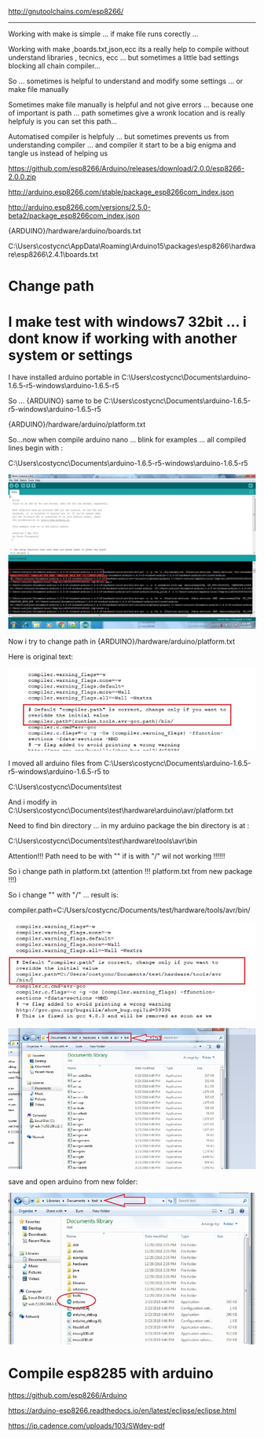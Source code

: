 http://gnutoolchains.com/esp8266/

-------------------------------------------------------------------

Working with make is simple ... if make file runs corectly ... 

Working with make ,boards.txt,json,ecc its a really help to compile without understand libraries , tecnics, ecc ... but sometimes a little bad settings blocking all chain compiler...

So ... sometimes is helpful to understand and modify some settings ... or make file manually 

Sometimes make file manually is helpful and not give errors ... because one of important is path ... path sometimes give a wronk location and is really helpfuly is you can set this path...

Automatised compiler is helpfuly ... but sometimes prevents us from understanding compiler ... and compiler it start to be a big enigma and tangle us instead of helping us

https://github.com/esp8266/Arduino/releases/download/2.0.0/esp8266-2.0.0.zip

http://arduino.esp8266.com/stable/package_esp8266com_index.json

http://arduino.esp8266.com/versions/2.5.0-beta2/package_esp8266com_index.json

{ARDUINO}/hardware/arduino/boards.txt

C:\Users\costycnc\AppData\Roaming\Arduino15\packages\esp8266\hardware\esp8266\2.4.1\boards.txt

# Change path

# I make test with windows7 32bit ... i dont know if working with another system or settings

I have installed arduino portable in C:\Users\costycnc\Documents\arduino-1.6.5-r5-windows\arduino-1.6.5-r5

So ... {ARDUINO} same to be C:\Users\costycnc\Documents\arduino-1.6.5-r5-windows\arduino-1.6.5-r5

{ARDUINO}/hardware/arduino/platform.txt

So...now when compile arduino nano ... blink for examples ... all compiled lines begin with :

C:\Users\costycnc\Documents\arduino-1.6.5-r5-windows\arduino-1.6.5-r5

![alt text](https://github.com/costycnc/test-compile-esp8285/blob/master/boards/1.jpg)

Now i try to change path in {ARDUINO}/hardware/arduino/platform.txt

Here is original text:

![alt text](https://github.com/costycnc/test-compile-esp8285/blob/master/boards/2.jpg)

I moved all arduino files from C:\Users\costycnc\Documents\arduino-1.6.5-r5-windows\arduino-1.6.5-r5 to

C:\Users\costycnc\Documents\test

And i modify in C:\Users\costycnc\Documents\test\hardware\arduino\avr/platform.txt

Need to find bin directory ... in my arduino package the bin directory is at :

C:\Users\costycnc\Documents\test\hardware\tools\avr\bin

Attention!!! Path need to be with "\" if is with "/" wil not working !!!!!!

So i change path in platform.txt (attention !!! platform.txt from new package !!!)

So i change "\" with "/" ... result is:

compiler.path=C:/Users/costycnc/Documents/test/hardware/tools/avr/bin/

![alt text](https://github.com/costycnc/test-compile-esp8285/blob/master/boards/3a.jpg)

![alt text](https://github.com/costycnc/test-compile-esp8285/blob/master/boards/4.jpg)

save and open arduino from new folder:

![alt text](https://github.com/costycnc/test-compile-esp8285/blob/master/boards/5.jpg)

# Compile esp8285 with arduino

https://github.com/esp8266/Arduino

https://arduino-esp8266.readthedocs.io/en/latest/eclipse/eclipse.html

https://ip.cadence.com/uploads/103/SWdev-pdf





















